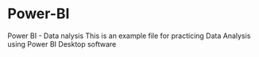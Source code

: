 # Power-BI
Power BI - Data nalysis
This is an example file for practicing Data Analysis using Power BI Desktop software 
